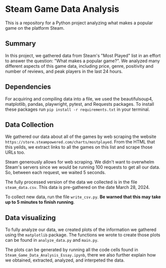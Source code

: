 # Steam Game Data Analysis

This is a repository for a Python project analyzing what makes a popular 
game on the platform Steam. 

## Summary

In this project, we gathered data from Steam's "Most Played" list in an effort 
to answer the question: "What makes a popular game?". We analyzed many different 
aspects of this game data, including price, genre, positivity and number of reviews, 
and peak players in the last 24 hours. 

## Dependencies

For acquiring and compiling data into a file, we used the beautifulsoup4, matplotlib, pandas, playwright,
pytest, and Requests packages. To install these packages run `pip install -r requirements.txt` in your terminal.

## Data Collection

We gathered our data about all of the games by web scraping the website 
`https://store.steampowered.com/charts/mostplayed`. From the HTML that this yeilds, we extract 
links to all the games on this list and scrape those URLs too. 

Steam generously allows for web scraping. We didn't want to overwhelm Steam's servers since we would be 
running 100 requests to get all our data. So, between each request, we waited 5 seconds.

The fully processed version of the data we collected is in the file `steam_data.csv`. 
    This data is pre-gathered on the date March 28, 2024. 

To collect new data, run the file `write_csv.py`. **Be warned that this may take up to 
5 minutes to finish running**. 

## Data visualizing 

To fully analyze our data, we created plots of the information we gathered using the `matplotlib` package.
The functions we wrote to create those plots can be found in `analyze_data.py` and `main.py`. 

The plots can be generated by running all the code cells found in `Steam_Game_Data_Analysis_Essay.ipynb`, 
there we also further explain how we obtained, extracted, analyzed, and interpeted the data.
